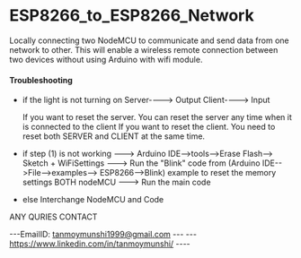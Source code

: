 # ESP8266_to_ESP8266_Network
Locally connecting two NodeMCU to communicate and send data from one network to other. This will enable a wireless remote connection between two devices without using Arduino with wifi module. 



#### Troubleshooting

* if the light is not turning on 
   Server----> Output
   Client----> Input

    If you want to reset the server. You can reset the server any time when it is connected to the client
    If you want to reset the client. You need to reset both SERVER and CLIENT at the same time. 

* if step (1) is not working
    ---> Arduino IDE-->tools-->Erase Flash--> Sketch + WiFiSettings
    ---> Run the "Blink" code from (Arduino IDE-->File-->examples--> ESP8266-->Blink) example to reset the memory settings BOTH nodeMCU
    ---> Run the main code

* else Interchange NodeMCU and Code

ANY QURIES CONTACT

---EmailID: tanmoymunshi1999@gmail.com ---
---https://www.linkedin.com/in/tanmoymunshi/ ----

